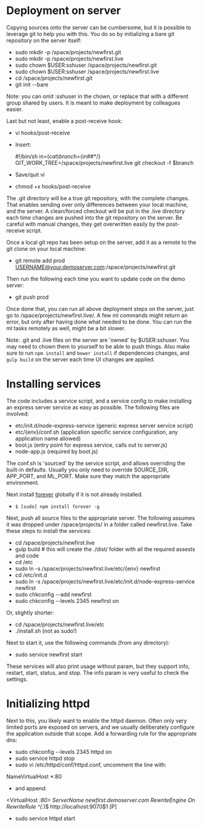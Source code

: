 # Deployment on server

Copying sources onto the server can be cumbersome, but it is possible to leverage git to help you with this. You do so by initializing a bare git repository on the server itself:

* sudo mkdir -p /space/projects/newfirst.git
* sudo mkdir -p /space/projects/newfirst.live
* sudo chown $USER:sshuser /space/projects/newfirst.git
* sudo chown $USER:sshuser /space/projects/newfirst.live
* cd /space/projects/newfirst.git
* git init --bare

Note: you can omit :sshuser in the chown, or replace that with a different group shared by users. It is meant to make deployment by colleagues easier.

Last but not least, enable a post-receive hook:

* vi hooks/post-receive
* Insert:

    #!/bin/sh
    in=$(cat)
    branch=${in##*/}
    GIT_WORK_TREE=/space/projects/newfirst.live git checkout -f $branch

* Save/quit vi
* chmod +x hooks/post-receive

The .git directory will be a true git repository, with the complete changes. That enables sending over only differences between your local machine, and the server. A clean/forced checkout will be put in the .live directory each time changes are pushed into the git repository on the server. Be careful with manual changes, they get overwritten easily by the post-receive script.

Once a local git repo has been setup on the server, add it as a remote to the git clone on your local machine:

* git remote add prod USERNAME@your.demoserver.com:/space/projects/newfirst.git

Then run the following each time you want to update code on the demo server:

* git push prod

Once done that, you can run all above deployment steps on the server, just go to /space/projects/newfirst.live/. A few ml commands might return an error, but only after having done what needed to be done. You can run the ml tasks remotely as well, might be a bit slower.

Note: .git and .live files on the server are 'owned' by $USER:sshuser. You may need to chown them to yourself to be able to push things. Also make sure to run `npm install` and `bower install` if dependencies changes, and `gulp build` on the server each time UI changes are applied.

# Installing services

The code includes a service script, and a service config to make installing an express server service as easy as possible. The following files are involved:

- etc/init.d/node-express-service (generic express server service script)
- etc/{env}/conf.sh (application specific service configuration, any application name allowed)
- boot.js (entry point for express service, calls out to server.js)
- node-app.js (required by boot.js)

The conf.sh is 'sourced' by the service script, and allows overriding the built-in defaults. Usually you only need to override SOURCE\_DIR, APP\_PORT, and ML\_PORT. Make sure they match the appropriate environment.

Next install [forever](https://www.npmjs.com/package/forever) globally if it is not already installed.

- `$ [sudo] npm install forever -g`

Next, push all source files to the appropriate server. The following assumes it was dropped under /space/projects/ in a folder called newfirst.live. Take these steps to install the services:

- cd /space/projects/newfirst.live
- gulp build # this will create the ./dist/ folder with all the required assests and code
- cd /etc
- sudo ln -s /space/projects/newfirst.live/etc/{env} newfirst
- cd /etc/init.d
- sudo ln -s /space/projects/newfirst.live/etc/init.d/node-express-service newfirst
- sudo chkconfig --add newfirst
- sudo chkconfig --levels 2345 newfirst on

Or, slightly shorter:

- cd /space/projects/newfirst.live/etc
- ./install.sh (not as sudo!)

Next to start it, use the following commands (from any directory):

- sudo service newfirst start

These services will also print usage without param, but they support info, restart, start, status, and stop. The info param is very useful to check the settings.

# Initializing httpd

Next to this, you likely want to enable the httpd daemon. Often only very limited ports are exposed on servers, and we usually deliberately configure the application outside that scope. Add a forwarding rule for the appropriate dns:

- sudo chkconfig --levels 2345 httpd on
- sudo service httpd stop
- sudo vi /etc/httpd/conf/httpd.conf, uncomment the line with:

NameVirtualHost *:80

- and append:

<VirtualHost *:80>
  ServerName newfirst.demoserver.com
  RewriteEngine On
  RewriteRule ^(.*)$ http://localhost:9070$1 [P]
</VirtualHost>

- sudo service httpd start

